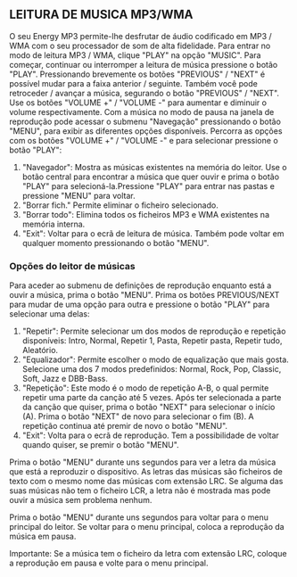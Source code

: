 ## LEITURA DE MUSICA MP3/WMA

O seu Energy MP3 permite-lhe desfrutar de áudio codificado em MP3 / WMA com o seu processador de som de alta fidelidade. Para
entrar no modo de leitura MP3 / WMA, clique "PLAY" na opção "MUSIC".
Para começar, continuar ou interromper a leitura de música pressione o botão "PLAY". Pressionando brevemente os botões "PREVIOUS" /
"NEXT" é possível mudar para a faixa anterior / seguinte. Também você pode retroceder / avançar a música, segurando o botão "PREVIOUS" / "NEXT".
Use os botões "VOLUME +" / "VOLUME -" para aumentar e diminuir o volume respectivamente. Com a música no modo de pausa na janela de reprodução pode acessar o submenu "Navegação" pressionando o botão "MENU", para exibir as diferentes opções disponíveis. Percorra as opções com os botões "VOLUME +" / "VOLUME -" e para selecionar pressione o botão "PLAY":

1. "Navegador": Mostra as músicas existentes na memória do leitor. Use o botão central para encontrar a música que quer ouvir e prima o
botão "PLAY" para selecioná-la.Pressione "PLAY" para entrar nas pastas e pressione "MENU" para voltar.
2. "Borrar fich." Permite eliminar o ficheiro selecionado.
3. "Borrar todo": Elimina todos os ficheiros MP3 e WMA existentes na memória interna.
4. "Exit": Voltar para o ecrã de leitura de música. Também pode voltar em qualquer momento pressionando o botão "MENU".

### Opções do leitor de músicas

Para aceder ao submenu de definições de reprodução enquanto está a ouvir a música, prima o botão "MENU". Prima os botões PREVIOUS/NEXT para mudar de uma opção para outra e pressione o botão "PLAY" para selecionar uma delas:
1.	"Repetir": Permite selecionar um dos modos de reprodução e repetição disponíveis: Intro, Normal, Repetir 1, Pasta, Repetir pasta, Repetir tudo, Aleatório.
2.	"Equalizador": Permite escolher o modo de equalização que mais gosta. Selecione uma dos 7 modos predefinidos: Normal, Rock, Pop, Classic, Soft, Jazz e DBB-Bass.
3.	"Repetição": Este modo é o modo de repetição A-B, o qual permite repetir uma parte da canção até 5 vezes. Após ter selecionada a parte da canção que quiser, prima o botão "NEXT" para selecionar o início (A). Prima o botão "NEXT" de novo para selecionar o fim (B). A repetição continua até premir de novo o botão "MENU".
4.	"Exit": Volta para o ecrã de reprodução. Tem a possibilidade de voltar quando quiser, se premir o botão "MENU".

Prima o botão "MENU" durante uns segundos para ver a letra da música que está a reproduzir o dispositivo. As letras das músicas são ficheiros de texto com o mesmo nome das músicas com extensão LRC. Se alguma das suas músicas não tem o ficheiro LCR, a letra não é mostrada mas pode ouvir a música sem problema nenhum.

Prima o botão "MENU" durante uns segundos para voltar para o menu principal do leitor. Se voltar para o menu principal, coloca a reprodução da música em pausa.

Importante: Se a música tem o ficheiro da letra com extensão LRC, coloque a reprodução em pausa e volte para o menu principal.
